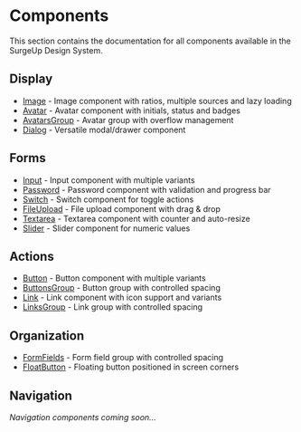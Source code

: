 # Components

This section contains the documentation for all components available in the SurgeUp Design System.

## Display

- [Image](/en/components/image) - Image component with ratios, multiple sources and lazy loading
- [Avatar](/en/components/avatar) - Avatar component with initials, status and badges
- [AvatarsGroup](/en/components/avatarsgroup) - Avatar group with overflow management
- [Dialog](/en/components/dialog) - Versatile modal/drawer component

## Forms

- [Input](/en/components/input) - Input component with multiple variants
- [Password](/en/components/password) - Password component with validation and progress bar
- [Switch](/en/components/switch) - Switch component for toggle actions
- [FileUpload](/en/components/fileupload) - File upload component with drag & drop
- [Textarea](/en/components/textarea) - Textarea component with counter and auto-resize
- [Slider](/en/components/slider) - Slider component for numeric values

## Actions

- [Button](/en/components/button) - Button component with multiple variants
- [ButtonsGroup](/en/components/buttonsgroup) - Button group with controlled spacing
- [Link](/en/components/link) - Link component with icon support and variants
- [LinksGroup](/en/components/linksgroup) - Link group with controlled spacing

## Organization

- [FormFields](/en/components/formfields) - Form field group with controlled spacing
- [FloatButton](/en/components/floatbutton) - Floating button positioned in screen corners

## Navigation

*Navigation components coming soon...*